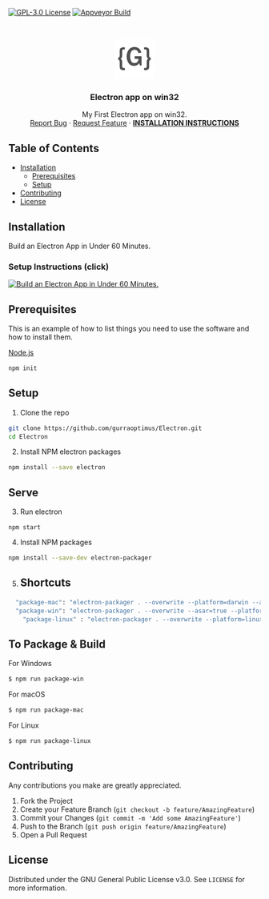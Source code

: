 [![GPL-3.0 License][license-shield]][license-url] [![Appveyor Build][appveyor-shield]][appveyor-url]

<br />
<p align="center">
  <a href="https://github.com/gurraoptimus/Electron">
    <img src="logo.png" alt="Logo" width="80" height="80">
  </a>

  <h3 align="center">Electron app on win32</h3>

  <p align="center">
    My First Electron app on win32.
    <br />
    <a href="https://github.com/gurraoptimus/Electron/issues">Report Bug</a>
    ·
    <a href="https://github.com/gurraoptimus/Electron/issues">Request Feature</a>
    ·
    <a href="#installation"><b>INSTALLATION INSTRUCTIONS</b></a>
  </p>
  

<!-- TABLE OF CONTENTS -->
## Table of Contents
* [Installation](#installation)
  * [Prerequisites](#prerequisites)
  * [Setup](#setup)
* [Contributing](#contributing)
* [License](#license)


## Installation
Build an Electron App in Under 60 Minutes.
### Setup Instructions (click)

[![Build an Electron App in Under 60 Minutes.](https://i.ytimg.com/vi/kN1Czs0m1SU/hqdefault.jpg?sqp=-oaymwEXCNACELwBSFryq4qpAwkIARUAAIhCGAE=&rs=AOn4CLDBoMrwt6kqnnQqtZS6RaJvTmFPmw)](https://www.youtube.com/watch?v=kN1Czs0m1SU "Build an Electron App in Under 60 Minutes.")

## Prerequisites

This is an example of how to list things you need to use the software and how to install them.

[Node.js](https://nodejs.org/en/download/)
```sh
npm init
```

## Setup

1. Clone the repo
```sh
git clone https://github.com/gurraoptimus/Electron.git
cd Electron
```
2. Install NPM electron packages
```sh
npm install --save electron
```
## Serve
3. Run electron
```JS
npm start
```
4. Install NPM packages
```sh
npm install --save-dev electron-packager
```

5. ## Shortcuts
```sh
  "package-mac": "electron-packager . --overwrite --platform=darwin --arch=x64 --icon=assets/icons/mac/icon.icns --prune=true --out=release-builds",
  "package-win": "electron-packager . --overwrite --asar=true --platform=win32 --arch=ia32 --icon=assets/icons/win/icon.ico --prune=true --out=release-builds --version-string.  CompanyName=CE --version-string.FileDescription=CE --version-string.ProductName=\"electronApp\"",
    "package-linux" : "electron-packager . --overwrite --platform=linux --arch=x64 --icon=assets/icons/png/icon.png --prune=true --out=release-builds"
```

## To Package & Build

  For Windows
```sh
$ npm run package-win
```
For macOS
```sh
$ npm run package-mac
```
For Linux
```sh
$ npm run package-linux
```

<!-- CONTRIBUTING -->
## Contributing

Any contributions you make are greatly appreciated.

1. Fork the Project
2. Create your Feature Branch (`git checkout -b feature/AmazingFeature`)
3. Commit your Changes (`git commit -m 'Add some AmazingFeature'`)
4. Push to the Branch (`git push origin feature/AmazingFeature`)
5. Open a Pull Request


## License

Distributed under the GNU General Public License v3.0. See `LICENSE` for more information.


[license-shield]: https://img.shields.io/github/license/gurraoptimus/Electron.svg?style=flat-square
[license-url]: https://github.com/gurraoptimus/Electron/blob/main/LICENSE
[appveyor-shield]: https://img.shields.io/appveyor/build/gurraoptimus/Electron
[appveyor-url]: https://ci.appveyor.com/project/gurraoptimus/electron



